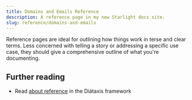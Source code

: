 ```yaml
---
title: Domains and Emails Reference
description: A reference page in my new Starlight docs site.
slug: reference/domains-and-emails
---
```


Reference pages are ideal for outlining how things work in terse and clear terms.
Less concerned with telling a story or addressing a specific use case, they should give a comprehensive outline of what you're documenting.

## Further reading

* Read [about reference](https://diataxis.fr/reference/) in the Diátaxis framework
